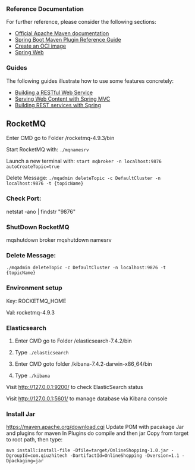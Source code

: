 ### Reference Documentation
For further reference, please consider the following sections:

* [Official Apache Maven documentation](https://maven.apache.org/guides/index.html)
* [Spring Boot Maven Plugin Reference Guide](https://docs.spring.io/spring-boot/docs/3.1.2/maven-plugin/reference/html/)
* [Create an OCI image](https://docs.spring.io/spring-boot/docs/3.1.2/maven-plugin/reference/html/#build-image)
* [Spring Web](https://docs.spring.io/spring-boot/docs/3.1.2/reference/htmlsingle/index.html#web)

### Guides
The following guides illustrate how to use some features concretely:

* [Building a RESTful Web Service](https://spring.io/guides/gs/rest-service/)
* [Serving Web Content with Spring MVC](https://spring.io/guides/gs/serving-web-content/)
* [Building REST services with Spring](https://spring.io/guides/tutorials/rest/)


## RocketMQ
Enter CMD go to Folder /rocketmq-4.9.3/bin

Start RocketMQ with: `./mqnamesrv`

Launch a new terminal with:
`start mqbroker -n localhost:9876 autoCreateTopic=true`

Delete Message:
`./mqadmin deleteTopic -c DefaultCluster -n localhost:9876 -t {topicName}`

### Check Port:
netstat -ano | findstr "9876"
### ShutDown RocketMQ
mqshutdown broker
mqshutdown namesrv


[//]: # (如果不是第一次运行rocketmq，则将C:\Users\Administrator\store文件夹下的文件全部删除，则可以正常启动)
### Delete Message:
`./mqadmin deleteTopic -c DefaultCluster -n localhost:9876 -t {topicName}`
### Environment setup
Key: ROCKETMQ_HOME

Val: rocketmq-4.9.3

### Elasticsearch
1. Enter CMD go to Folder /elasticsearch-7.4.2/bin

2. Type `./elasticsearch`

3. Enter CMD goto folder /kibana-7.4.2-darwin-x86_64/bin

4. Type `./kibana`

Visit http://127.0.0.1:9200/ to check ElasticSearch status

Visit http://127.0.0.1:5601/ to manage database via Kibana console


### Install Jar
https://maven.apache.org/download.cgi
Update POM with pacakage Jar and plugins for maven
In Plugins do compile and then jar
Copy from target to root path, then type:
```
mvn install:install-file -Dfile=target/OnlineShopping-1.0.jar -DgroupId=com.qiuzhitech -DartifactId=OnlineShopping -Dversion=1.1 -Dpackaging=jar
```